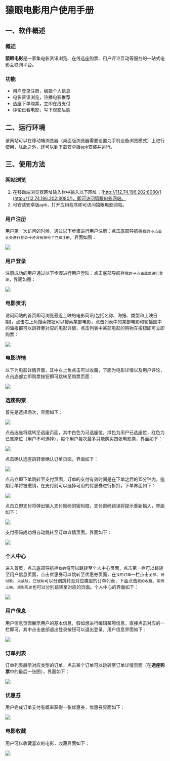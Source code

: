 # 猿眼电影用户使用手册



## 一、软件概述

### 概述

**猿眼电影**是一家集电影资讯浏览、在线选座购票、用户评论互动等服务的一站式电影互联网平台。

### 功能

* 用户登录注册，编辑个人信息
* 电影资讯浏览，热播电影推荐
* 选座下单购票，立即在线支付
* 评论已看电影，写下观影后感




## 二、运行环境

该网站可以在移动端浏览器（桌面版浏览器需要设置为手机设备浏览模式）上进行使用，除此之外，还可以到[下载](http://112.74.196.202:8080/static/MonkeyEye.apk)安卓版apk安装并运行。



## 三、使用方法

### 网站浏览

1. 在移动端浏览器网址输入栏中输入以下网址：[http://112.74.196.202:8080/](http://112.74.196.202:8080/)，即可访问猿眼电影网站。
2. 可安装安卓版apk，打开应用程序即可访问猿眼电影网站。


### 用户注册

用户第一次访问的时候，通过以下步骤进行用户注册：点击底部导航栏`我的`->`点击此处进行登录`->`还没有账号？立即注册`，界面如图：

![](images/user-manual-signup.png)

### 用户登录
注册成功的用户通过以下步骤进行用户登陆：点击底部导航栏`我的`->`点击此处进行登录`，界面如图：

![](images/user-manual-login.png)

### 电影资讯
访问网站的首页即可浏览最近上映的电影简讯(包括名称、海报、类型和上映日期)，点击右上角搜索按钮可以搜索某部电影，点击列表中的某部电影和轮播图中的海报都可以跳转至对应的电影详情，点击列表中某部电影的购物车按钮即可立即购票：

![](images/user-manual-movies.png)

### 电影详情
以下为电影详情界面，其中右上角点击可以收藏，下面为电影详情以及用户评论，点击底部立即购票按钮即可跳转至购票页面：

![](images/user-manual-detail.png)

### 选座购票

首先是选择场次，界面如下：

![](images/user-manual-screens.png)

点击选座将跳转至选座页面，其中白色为可选座位，绿色为用户已选座位，红色为已售座位（用户不可选择），每个用户每次最多只能购买四张电影票，界面如下：

![](images/user-manual-seats.png)

点击确认选座跳转至确认订单页面，界面如下：

![](images/user-manual-reservation.png)

点击立即下单跳转至支付页面，订单的支付有效时间是在下单之后的15分钟内，逾期订单将被撤销，在支付前可以选择可用的优惠券进行折扣，下单界面如下：

![](images/user-manual-pay.png)

点击立即支付将弹出输入支付密码的密码框，支付密码错误将提示重新输入，界面如下：

![](images/user-manual-pay-box.png)

支付密码成功将自动跳转至订单详情页面，界面如下：

![](images/user-manual-order-detail.png)

### 个人中心
进入首页，点击底部导航栏`我的`将可以跳转至个人中心页面，点击第一栏可以跳转至用户信息页面，点击优惠券可以跳转至优惠券页面，在`我的订单`一栏点击`全部`、`待付款`、`未放映`、`已放映`可以分别跳转至对应类型的订单列表，下面点击`我的收藏`、`期待上映`、`观影历史`也可以分别跳转至对应的页面。个人中心的界面如下：

![](images/user-manual-me.png)

### 用户信息
用户信息页面展示用户的基本信息，假如想进行编辑某项信息，直接点击对应的一栏即可，其中点击底部退出登录按钮可以退出登录，用户信息界面如下：

![](images/user-manual-info.png)

### 订单列表
订单列表展示对应类型的订单，点击某个订单可以跳转至订单详情页面（在**选座购票**中的最后一张图），界面如下：

![](images/user-manual-orders.png)

### 优惠券
用户完成订单支付有概率获得一张优惠券，优惠券界面如下：

![](images/user-manual-coupons.png)

### 电影收藏
用户可以收藏喜欢的电影，收藏界面如下：

![](images/user-manual-favourite.png)

